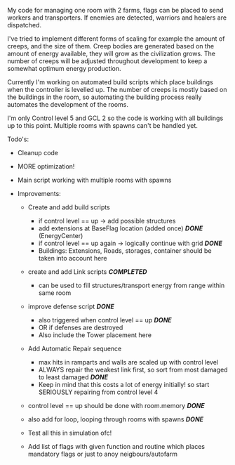 My code for managing one room with 2 farms, flags can be placed to send workers and transporters. 
If enemies are detected, warriors and healers are dispatched.

I've tried to implement different forms of scaling for example the amount of creeps, and the size of them.
Creep bodies are generated based on the amount of energy available, they will grow as the civilization grows.
The number of creeps will be adjusted throughout development to keep a somewhat optimum energy production.

Currently I'm working on automated build scripts which place buildings when the controller is levelled up.
The number of creeps is mostly based on the buildings in the room, so automating the building process really automates the development of the rooms.

I'm only Control level 5 and GCL 2 so the code is working with all buildings up to this point. Multiple rooms with spawns can't be handled yet.

Todo's:

* Cleanup code
* MORE optimization!
* Main script working with multiple rooms with spawns 

* Improvements:
   -   Create and add build scripts
       * if control level == up -> add possible structures
       * add extensions at BaseFlag location (added once)   ***DONE*** (EnergyCenter)
       * if control level == up again -> logically continue with grid ***DONE***
       * Buildings: Extensions, Roads, storages, container should be taken into account here

   -   create and add Link scripts ***COMPLETED***
       * can be used to fill structures/transport energy from range within same room

   -   improve defense script ***DONE***
       * also triggered when control level == up ***DONE***
       * OR if defenses are destroyed 
       * Also include the Tower placement here

   -   Add Automatic Repair sequence
       * max hits in ramparts and walls are scaled up with control level 
       * ALWAYS repair the weakest link first, so sort from most damaged to least damaged ***DONE***
       * Keep in mind that this costs a lot of energy initially! so start SERIOUSLY repairing from control level 4       

   - control level == up should be done with room.memory ***DONE***

   - also add for loop, looping through rooms with spawns ***DONE***

   - Test all this in simulation ofc!

   - Add list of flags with given function and routine which places mandatory flags or just to anoy neigbours/autofarm
